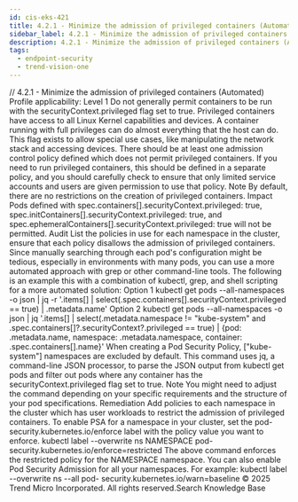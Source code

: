 ```yaml
---
id: cis-eks-421
title: 4.2.1 - Minimize the admission of privileged containers (Automated)
sidebar_label: 4.2.1 - Minimize the admission of privileged containers (Automated)
description: 4.2.1 - Minimize the admission of privileged containers (Automated)
tags:
  - endpoint-security
  - trend-vision-one
---
```


/*<![CDATA[*/ $('#title').html($('meta[name=map-description]').attr('content')); /*]]>*/ 4.2.1 - Minimize the admission of privileged containers (Automated) Profile applicability: Level 1 Do not generally permit containers to be run with the securityContext.privileged flag set to true. Privileged containers have access to all Linux Kernel capabilities and devices. A container running with full privileges can do almost everything that the host can do. This flag exists to allow special use cases, like manipulating the network stack and accessing devices. There should be at least one admission control policy defined which does not permit privileged containers. If you need to run privileged containers, this should be defined in a separate policy, and you should carefully check to ensure that only limited service accounts and users are given permission to use that policy. Note By default, there are no restrictions on the creation of privileged containers. Impact Pods defined with spec.containers[].securityContext.privileged: true, spec.initContainers[].securityContext.privileged: true, and spec.ephemeralContainers[].securityContext.privileged: true will not be permitted. Audit List the policies in use for each namespace in the cluster, ensure that each policy disallows the admission of privileged containers. Since manually searching through each pod's configuration might be tedious, especially in environments with many pods, you can use a more automated approach with grep or other command-line tools. The following is an example this with a combination of kubectl, grep, and shell scripting for a more automated solution: Option 1 kubectl get pods --all-namespaces -o json | jq -r '.items[] | select(.spec.containers[].securityContext.privileged == true) | .metadata.name' Option 2 kubectl get pods --all-namespaces -o json | jq '.items[] | select(.metadata.namespace != "kube-system" and .spec.containers[]?.securityContext?.privileged == true) | {pod: .metadata.name, namespace: .metadata.namespace, container: .spec.containers[].name}' When creating a Pod Security Policy, ["kube-system"] namespaces are excluded by default. This command uses jq, a command-line JSON processor, to parse the JSON output from kubectl get pods and filter out pods where any container has the securityContext.privileged flag set to true. Note You might need to adjust the command depending on your specific requirements and the structure of your pod specifications. Remediation Add policies to each namespace in the cluster which has user workloads to restrict the admission of privileged containers. To enable PSA for a namespace in your cluster, set the pod-security.kubernetes.io/enforce label with the policy value you want to enforce. kubectl label --overwrite ns NAMESPACE pod- security.kubernetes.io/enforce=restricted The above command enforces the restricted policy for the NAMESPACE namespace. You can also enable Pod Security Admission for all your namespaces. For example: kubectl label --overwrite ns --all pod- security.kubernetes.io/warn=baseline © 2025 Trend Micro Incorporated. All rights reserved.Search Knowledge Base